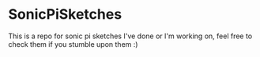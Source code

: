 # SonicPiSketches
This is a repo for sonic pi sketches I've done or I'm working on, feel free to check them if you stumble upon them :)
